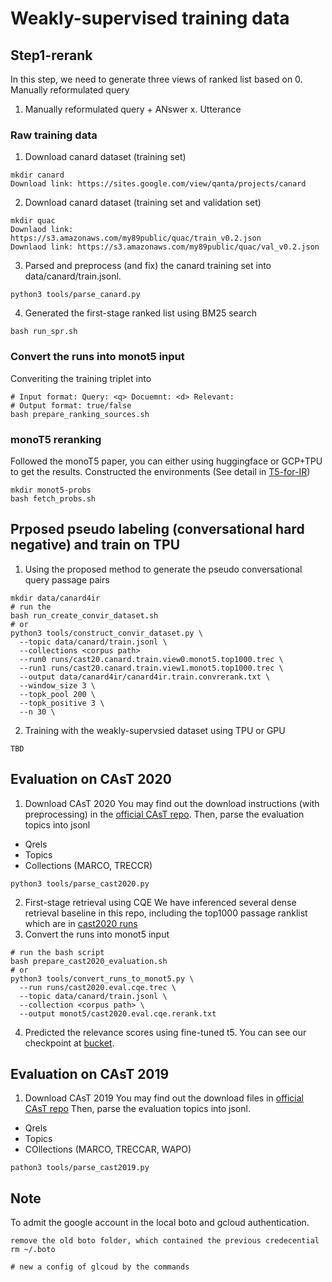 # Weakly-supervised training data

## Step1-rerank
In this step, we need to generate three views of ranked list based on 
0. Manually reformulated query
1. Manually reformulated query + ANswer
x. Utterance

### Raw training data 
1. Download canard dataset (training set)
```
mkdir canard
Download link: https://sites.google.com/view/qanta/projects/canard
```

2. Download canard dataset (training set and validation set)
```
mkdir quac
Downlaod link: https://s3.amazonaws.com/my89public/quac/train_v0.2.json
Downlaod link: https://s3.amazonaws.com/my89public/quac/val_v0.2.json
```

3. Parsed and preprocess (and fix) the canard training set into data/canard/train.jsonl.
```
python3 tools/parse_canard.py 
```

4. Generated the first-stage ranked list using BM25 search
```
bash run_spr.sh
```

### Convert the runs into monot5 input
Converiting the training triplet into
```
# Input format: Query: <q> Docuemnt: <d> Relevant: 
# Output format: true/false
bash prepare_ranking_sources.sh
```

### monoT5 reranking
Followed the monoT5 paper, you can either using huggingface or GCP+TPU to get the results. 
Constructed the environments (See detail in [T5-for-IR](#))

```
mkdir monot5-probs
bash fetch_probs.sh
```

## Prposed pseudo labeling (conversational hard negative) and train on TPU

1. Using the proposed method to generate the pseudo conversational query passage pairs
```
mkdir data/canard4ir
# run the 
bash run_create_convir_dataset.sh
# or 
python3 tools/construct_convir_dataset.py \
  --topic data/canard/train.jsonl \
  --collections <corpus path>
  --run0 runs/cast20.canard.train.view0.monot5.top1000.trec \
  --run1 runs/cast20.canard.train.view1.monot5.top1000.trec \
  --output data/canard4ir/canard4ir.train.convrerank.txt \
  --window_size 3 \
  --topk_pool 200 \
  --topk_positive 3 \
  --n 30 \
```
2. Training with the weakly-supervsied dataset using TPU or GPU

```
TBD
```

## Evaluation on CAsT 2020
1. Download CAsT 2020
You may find out the download instructions (with preprocessing) in the [official CAsT repo](#).
Then, parse the evaluation topics into jsonl
- Qrels
- Topics
- Collections (MARCO, TRECCR)
```
python3 tools/parse_cast2020.py
```
2. First-stage retrieval using CQE
We have inferenced several dense retrieval baseline in this repo, including the top1000 passage ranklist which are in [cast2020 runs](runs/cast2020/)
3. Convert the runs into monot5 input
```
# run the bash script
bash prepare_cast2020_evaluation.sh
# or 
python3 tools/convert_runs_to_monot5.py \
  --run runs/cast2020.eval.cqe.trec \
  --topic data/canard/train.jsonl \
  --collection <corpus path> \
  --output monot5/cast2020.eval.cqe.rerank.txt 
```
4. Predicted the relevance scores using fine-tuned t5. You can see our checkpoint at [bucket](#).

## Evaluation on CAsT 2019
1. Download CAsT 2019
You may find out the download files in [official CAsT repo](#)
Then, parse the evaluation topics into jsonl.
- Qrels
- Topics
- COllections (MARCO, TRECCAR, WAPO)
```
pathon3 tools/parse_cast2019.py
```

## Note
To admit the google account in the local boto and gcloud authentication.

```
remove the old boto folder, which contained the previous credecential
rm ~/.boto

# new a config of glcoud by the commands

```

